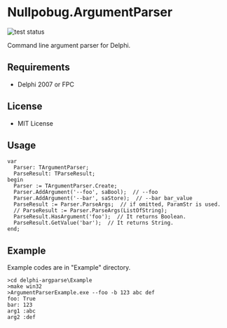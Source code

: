 # Nullpobug.ArgumentParser

![test status](https://github.com/tokibito/delphi-argparse/actions/workflows/tests.yml/badge.svg)

Command line argument parser for Delphi.

## Requirements

* Delphi 2007 or FPC

## License

* MIT License

## Usage

```
var
  Parser: TArgumentParser;
  ParseResult: TParseResult;
begin
  Parser := TArgumentParser.Create;
  Parser.AddArgument('--foo', saBool);  // --foo
  Parser.AddArgument('--bar', saStore);  // --bar bar_value
  ParseResult := Parser.ParseArgs;  // if omitted, ParamStr is used.
  // ParseResult := Parser.ParseArgs(ListOfString);
  ParseResult.HasArgument('foo');  // It returns Boolean.
  ParseResult.GetValue('bar');  // It returns String.
end;
```

Example
-------

Example codes are in "Example" directory.

```
>cd delphi-argparse\Example
>make win32
>ArgumentParserExample.exe --foo -b 123 abc def
foo: True
bar: 123
arg1 :abc
arg2 :def
```
